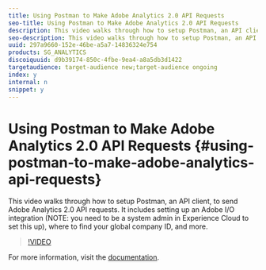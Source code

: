 ```yaml
---
title: Using Postman to Make Adobe Analytics 2.0 API Requests
seo-title: Using Postman to Make Adobe Analytics 2.0 API Requests
description: This video walks through how to setup Postman, an API client, to send Adobe Analytics 2.0 API requests. It includes setting up an Adobe I/O integration (NOTE - you need to be a system admin in Experience Cloud to set this up), where to find your global company ID, and more.
seo-description: This video walks through how to setup Postman, an API client, to send Adobe Analytics 2.0 API requests. It includes setting up an Adobe I/O integration (NOTE - you need to be a system admin in Experience Cloud to set this up), where to find your global company ID, and more.
uuid: 297a9660-152e-46be-a5a7-14836324e754
products: SG_ANALYTICS
discoiquuid: d9b39174-850c-4fbe-9ea4-a8a5db3d1422
targetaudience: target-audience new;target-audience ongoing
index: y
internal: n
snippet: y
---
```


# Using Postman to Make Adobe Analytics 2.0 API Requests {#using-postman-to-make-adobe-analytics-api-requests}

This video walks through how to setup Postman, an API client, to send Adobe Analytics 2.0 API requests. It includes setting up an Adobe I/O integration (NOTE: you need to be a system admin in Experience Cloud to set this up), where to find your global company ID, and more.

>[!VIDEO](https://video.tv.adobe.com/v/25889/?quality=12)

For more information, visit the [documentation](https://www.adobe.io/apis/experiencecloud/analytics/docs.html#!AdobeDocs/analytics-2.0-apis/master/oauth-postman.md).